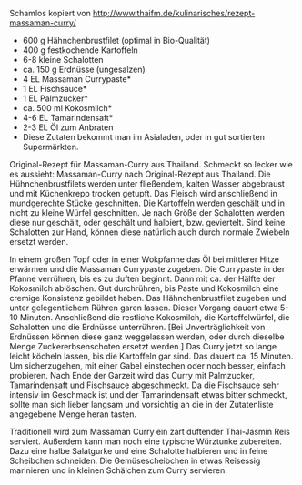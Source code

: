 Schamlos kopiert von http://www.thaifm.de/kulinarisches/rezept-massaman-curry/

* 600 g Hähnchenbrustfilet (optimal in Bio-Qualität)
* 400 g festkochende Kartoffeln
* 6-8 kleine Schalotten
* ca. 150 g Erdnüsse (ungesalzen)
* 4 EL Massaman Currypaste*
* 1 EL Fischsauce*
* 1 EL Palmzucker*
* ca. 500 ml Kokosmilch*
* 4-6 EL Tamarindensaft*
* 2-3 EL Öl zum Anbraten
* Diese Zutaten bekommt man im Asialaden, oder in gut sortierten Supermärkten.

Original-Rezept für Massaman-Curry aus Thailand.
Schmeckt so lecker wie es aussieht: Massaman-Curry nach Original-Rezept aus Thailand.
Die Hühnchenbrustfilets werden unter fließendem, kalten Wasser abgebraust und mit Küchenkrepp trocken getupft. Das Fleisch wird anschließend in mundgerechte Stücke geschnitten. Die Kartoffeln werden geschält und in nicht zu kleine Würfel geschnitten. Je nach Größe der Schalotten werden diese nur geschält, oder geschält und halbiert, bzw. geviertelt. Sind keine Schalotten zur Hand, können diese natürlich auch durch normale Zwiebeln ersetzt werden.

In einem großen Topf oder in einer Wokpfanne das Öl bei mittlerer Hitze erwärmen und die Massaman Currypaste zugeben. Die Currypaste in der Pfanne verrühren, bis es zu duften beginnt. Dann mit ca. der Hälfte der Kokosmilch ablöschen. Gut durchrühren, bis Paste und Kokosmilch eine cremige Konsistenz gebildet haben. Das Hähnchenbrustfilet zugeben und unter gelegentlichem Rühren garen lassen. Dieser Vorgang dauert etwa 5-10 Minuten. Anschließend die restliche Kokosmilch, die Kartoffelwürfel, die Schalotten und die Erdnüsse unterrühren. [Bei Unverträglichkeit von Erdnüssen können diese ganz weggelassen werden, oder durch dieselbe Menge Zuckererbsenschoten ersetzt werden.] Das Curry jetzt so lange leicht köcheln lassen, bis die Kartoffeln gar sind. Das dauert ca. 15 Minuten. Um sicherzugehen, mit einer Gabel einstechen oder noch besser, einfach probieren. Nach Ende der Garzeit wird das Curry mit Palmzucker, Tamarindensaft und Fischsauce abgeschmeckt. Da die Fischsauce sehr intensiv im Geschmack ist und der Tamarindensaft etwas bitter schmeckt, sollte man sich lieber langsam und vorsichtig an die in der Zutatenliste angegebene Menge heran tasten.

Traditionell wird zum Massaman Curry ein zart duftender Thai-Jasmin Reis serviert. Außerdem kann man noch eine typische Würztunke zubereiten. Dazu eine halbe Salatgurke und eine Schalotte halbieren und in feine Scheibchen schneiden. Die Gemüsescheibchen in etwas Reisessig marinieren und in kleinen Schälchen zum Curry servieren.

